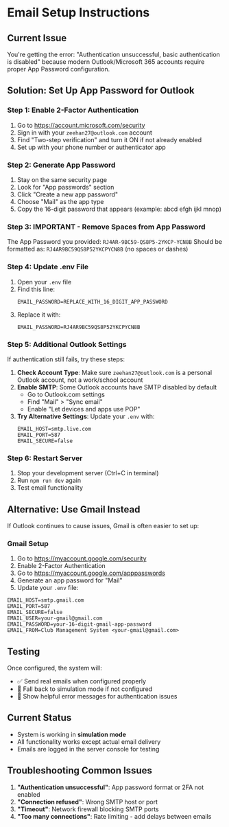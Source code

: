 # Email Setup Instructions

## Current Issue
You're getting the error: "Authentication unsuccessful, basic authentication is disabled" because modern Outlook/Microsoft 365 accounts require proper App Password configuration.

## Solution: Set Up App Password for Outlook

### Step 1: Enable 2-Factor Authentication
1. Go to https://account.microsoft.com/security
2. Sign in with your `zeehan27@outlook.com` account
3. Find "Two-step verification" and turn it ON if not already enabled
4. Set up with your phone number or authenticator app

### Step 2: Generate App Password
1. Stay on the same security page
2. Look for "App passwords" section
3. Click "Create a new app password"
4. Choose "Mail" as the app type
5. Copy the 16-digit password that appears (example: abcd efgh ijkl mnop)

### Step 3: IMPORTANT - Remove Spaces from App Password
The App Password you provided: `RJ4AR-9BC59-QS8P5-2YKCP-YCN8B`
Should be formatted as: `RJ4AR9BC59QS8P52YKCPYCN8B` (no spaces or dashes)

### Step 4: Update .env File
1. Open your `.env` file
2. Find this line:
   ```
   EMAIL_PASSWORD=REPLACE_WITH_16_DIGIT_APP_PASSWORD
   ```
3. Replace it with:
   ```
   EMAIL_PASSWORD=RJ4AR9BC59QS8P52YKCPYCN8B
   ```

### Step 5: Additional Outlook Settings
If authentication still fails, try these steps:

1. **Check Account Type**: Make sure `zeehan27@outlook.com` is a personal Outlook account, not a work/school account
2. **Enable SMTP**: Some Outlook accounts have SMTP disabled by default
   - Go to Outlook.com settings
   - Find "Mail" > "Sync email"
   - Enable "Let devices and apps use POP"
3. **Try Alternative Settings**: Update your `.env` with:
   ```
   EMAIL_HOST=smtp.live.com
   EMAIL_PORT=587
   EMAIL_SECURE=false
   ```

### Step 6: Restart Server
1. Stop your development server (Ctrl+C in terminal)
2. Run `npm run dev` again
3. Test email functionality

## Alternative: Use Gmail Instead

If Outlook continues to cause issues, Gmail is often easier to set up:

### Gmail Setup
1. Go to https://myaccount.google.com/security
2. Enable 2-Factor Authentication
3. Go to https://myaccount.google.com/apppasswords
4. Generate an app password for "Mail"
5. Update your `.env` file:

```env
EMAIL_HOST=smtp.gmail.com
EMAIL_PORT=587
EMAIL_SECURE=false
EMAIL_USER=your-gmail@gmail.com
EMAIL_PASSWORD=your-16-digit-gmail-app-password
EMAIL_FROM=Club Management System <your-gmail@gmail.com>
```

## Testing
Once configured, the system will:
- ✅ Send real emails when configured properly
- 🔄 Fall back to simulation mode if not configured
- 📝 Show helpful error messages for authentication issues

## Current Status
- System is working in **simulation mode**
- All functionality works except actual email delivery
- Emails are logged in the server console for testing

## Troubleshooting Common Issues

1. **"Authentication unsuccessful"**: App password format or 2FA not enabled
2. **"Connection refused"**: Wrong SMTP host or port
3. **"Timeout"**: Network firewall blocking SMTP ports
4. **"Too many connections"**: Rate limiting - add delays between emails
